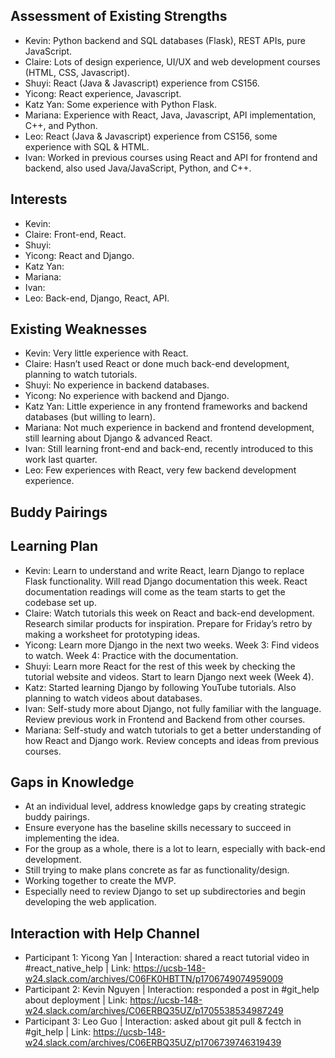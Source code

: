 ## Assessment of Existing Strengths
- Kevin: Python backend and SQL databases (Flask), REST APIs, pure JavaScript.
- Claire: Lots of design experience, UI/UX and web development courses (HTML, CSS, Javascript).
- Shuyi: React (Java & Javascript) experience from CS156.
- Yicong: React experience, Javascript.
- Katz Yan: Some experience with Python Flask.
- Mariana: Experience with React, Java, Javascript, API implementation, C++, and Python.
- Leo: React (Java & Javascript) experience from CS156, some experience with SQL & HTML.
- Ivan: Worked in previous courses using React and API for frontend and backend, also used Java/JavaScript, Python, and C++.

## Interests
- Kevin:
- Claire: Front-end, React.
- Shuyi:
- Yicong: React and Django.
- Katz Yan:
- Mariana:
- Ivan:
- Leo: Back-end, Django, React, API.

## Existing Weaknesses
- Kevin: Very little experience with React.
- Claire: Hasn’t used React or done much back-end development, planning to watch tutorials.
- Shuyi: No experience in backend databases.
- Yicong: No experience with backend and Django.
- Katz Yan: Little experience in any frontend frameworks and backend databases (but willing to learn).
- Mariana: Not much experience in backend and frontend development, still learning about Django & advanced React.
- Ivan: Still learning front-end and back-end, recently introduced to this work last quarter.
- Leo: Few experiences with React, very few backend development experience.

## Buddy Pairings

## Learning Plan
- Kevin: Learn to understand and write React, learn Django to replace Flask functionality. Will read Django documentation this week. React documentation readings will come as the team starts to get the codebase set up.
- Claire: Watch tutorials this week on React and back-end development. Research similar products for inspiration. Prepare for Friday’s retro by making a worksheet for prototyping ideas.
- Yicong: Learn more Django in the next two weeks. Week 3: Find videos to watch. Week 4: Practice with the documentation.
- Shuyi: Learn more React for the rest of this week by checking the tutorial website and videos. Start to learn Django next week (Week 4).
- Katz: Started learning Django by following YouTube tutorials. Also planning to watch videos about databases.
- Ivan: Self-study more about Django, not fully familiar with the language. Review previous work in Frontend and Backend from other courses.
- Mariana: Self-study and watch tutorials to get a better understanding of how React and Django work. Review concepts and ideas from previous courses.

## Gaps in Knowledge
- At an individual level, address knowledge gaps by creating strategic buddy pairings.
- Ensure everyone has the baseline skills necessary to succeed in implementing the idea.
- For the group as a whole, there is a lot to learn, especially with back-end development.
- Still trying to make plans concrete as far as functionality/design.
- Working together to create the MVP.
- Especially need to review Django to set up subdirectories and begin developing the web application.

## Interaction with Help Channel
- Participant 1: Yicong Yan   | Interaction: shared a react tutorial video in #react_native_help | Link: https://ucsb-148-w24.slack.com/archives/C06FK0HBTTN/p1706749074959009
- Participant 2: Kevin Nguyen | Interaction: responded a post in #git_help about deployment      | Link: https://ucsb-148-w24.slack.com/archives/C06ERBQ35UZ/p1705538534987249
- Participant 3: Leo Guo      | Interaction: asked about git pull & fectch in #git_help          | Link: https://ucsb-148-w24.slack.com/archives/C06ERBQ35UZ/p1706739746319439

